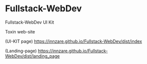 # Fullstack-WebDev

Fullstack-WebDev UI Kit

Toxin web-site

(UI-KIT page) https://innzare.github.io/Fullstack-WebDev/dist/index

(Landing-page) https://innzare.github.io/Fullstack-WebDev/dist/landing_page
